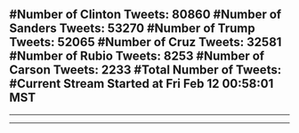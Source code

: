 #Number of Clinton Tweets: 80860
#Number of Sanders Tweets: 53270
#Number of Trump Tweets: 52065
#Number of Cruz Tweets: 32581
#Number of Rubio Tweets: 8253
#Number of Carson Tweets: 2233
#Total Number of Tweets:  
#Current Stream Started at Fri Feb 12 00:58:01 MST
---
---
---
